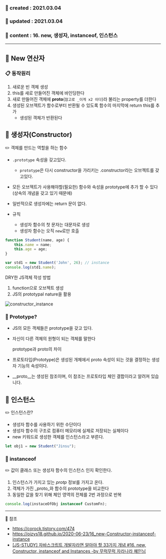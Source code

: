 ### 📅 created : 2021.03.04
### 📅 updated : 2021.03.04
### 📝 content : 16. new, 생성자, instanceof, 인스턴스

---

## 📝 New 연산자

### 📋 동작원리

1. 새로운 빈 객체 생성
2. this를 새로 만들어진 객체에 바인딩한다
3. 새로 만들어진 객체에 __proto__(`참고로 _이게 x2 이다`)라 불리는 property를 더한다
4. 생성된 오브젝트가 함수로부터 반환될 수 있도록 함수의 마지막에 return this를 추가
   - 생성된 객체가 반환된다
## 📝 생성자(Constructor)

✏️ 객체를 만드는 역할을 하는 함수

- `.prototype` 속성을 갖고있다.
  - `prototype`은 다시 constructor을 가리키는 .constructor라는 오브젝트를 갖고있다.
- 모든 오브젝트가 사용해야할(필요한) 함수와 속성을 prototype에 추가 할 수 있다(상속의 개념을 갖고 있기 때문에)

- 일반적으로 생성자에는 return 문이 없다.
- 규칙
  - 생성자 함수의 첫 문자는 대문자로 생성
  - 생성자 함수는 오직 `new`로만 호출

```js
function Student(name, age) {
    this.name = name;
    this.age = age;
}

var std1 = new Student('John', 26); // instance
console.log(std1.name);
```

DRY한 JS객체 작성 방법

1. function으로 오브젝트 생성
2. JS의 prototypal nature을 활용

![constructor_instance](C:\Users\jinsu\OneDrive\사진\js\constructor_instance.png)

### 📜 Prototype?

- JS의 모든 객체들은 prototype을 갖고 있다.
- 자신이 다른 객체의 원형이 되는 객체를 말한다

  prototype과 proto의 차이
- 프로토타입(Prototype)은 생성된 개체에서 proto 속성이 되는 것을 결정하는 생성자 기능의 속성이다.
- __proto__는 생성된 참조이며, 이 참조는 프로토타입 체인 결합이라고 알려져 있습니다.

## 📝 인스턴스

✏️ 인스턴스란?
- 생성자 함수를 사용하기 위한 수단이다
- 생성자 함수의 구조로 컴퓨터 메모리에 실제로 저장되는 실체이다
- new 키워드로 생성한 객체를 인스턴스라고 부른다.

```js
let obj1 = new Student("Jinsu");
```

### 📜 instanceof

✏️ 값이 클래스 또는 생성자 함수의 인스턴스 인지 확인한다.

1. 인스턴스가 가지고 있는 _protp_ 정보를 가지고 온다.
2. 객체가 가진 _proto_와 함수의 prototype을 비교한다
3. 동일한 값을 찾기 위해 체인 영역의 전체를 2번 과정으로 반복

```js
console.log(instaceOfObj instanceof CustomFn);
```
---

📰 참조

- https://corock.tistory.com/474
- https://oizys18.github.io/2020-06-23/16_new-Constructor-instanceof-instance
- [[JS-STUDY] 자바스크립트 개발자라면 알아야 할 33가지 개념 #16. new, Constructor, instanceof and Instances -by 무럭무럭 자라나라 혜인님](https://hi-haein.tistory.com/entry/JS-STUDY-%EC%9E%90%EB%B0%94%EC%8A%A4%ED%81%AC%EB%A6%BD%ED%8A%B8-%EA%B0%9C%EB%B0%9C%EC%9E%90%EB%9D%BC%EB%A9%B4-%EC%95%8C%EC%95%84%EC%95%BC-%ED%95%A0-33%EA%B0%80%EC%A7%80-%EA%B0%9C%EB%85%90-16-new-Constructor-instanceof-and-Instances)

